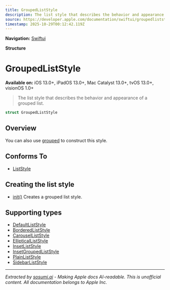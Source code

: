 ```yaml
---
title: GroupedListStyle
description: The list style that describes the behavior and appearance of a grouped list.
source: https://developer.apple.com/documentation/swiftui/groupedliststyle
timestamp: 2025-10-29T00:12:42.119Z
---
```


**Navigation:** [Swiftui](/documentation/swiftui)

**Structure**

# GroupedListStyle

**Available on:** iOS 13.0+, iPadOS 13.0+, Mac Catalyst 13.0+, tvOS 13.0+, visionOS 1.0+

> The list style that describes the behavior and appearance of a grouped list.

```swift
struct GroupedListStyle
```

## Overview

You can also use [grouped](/documentation/swiftui/liststyle/grouped) to construct this style.

## Conforms To

- [ListStyle](/documentation/swiftui/liststyle)

## Creating the list style

- [init()](/documentation/swiftui/groupedliststyle/init()) Creates a grouped list style.

## Supporting types

- [DefaultListStyle](/documentation/swiftui/defaultliststyle)
- [BorderedListStyle](/documentation/swiftui/borderedliststyle)
- [CarouselListStyle](/documentation/swiftui/carouselliststyle)
- [EllipticalListStyle](/documentation/swiftui/ellipticalliststyle)
- [InsetListStyle](/documentation/swiftui/insetliststyle)
- [InsetGroupedListStyle](/documentation/swiftui/insetgroupedliststyle)
- [PlainListStyle](/documentation/swiftui/plainliststyle)
- [SidebarListStyle](/documentation/swiftui/sidebarliststyle)

---

*Extracted by [sosumi.ai](https://sosumi.ai) - Making Apple docs AI-readable.*
*This is unofficial content. All documentation belongs to Apple Inc.*
